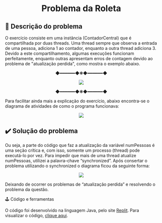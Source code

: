 <h1 align="center"> Problema da Roleta </h1>

## 🔨 Descrição do problema
O exercício consiste em uma instância (ContadorCentral) que é compartilhada por duas threads. Uma thread sempre que observa a entrada de uma pessoa, adiciona 1 ao contador, enquanto a outra thread adiciona 3. Devido a este compartilhamento, algumas execuções funcionam perfeitamente, enquanto outras apresentam erros de contagem devido ao problema de "atualização perdida", como mostra o exemplo abaixo.

<p align="center">
◆━━━━━━◆❃◆━━━━━━◆
</p>

<p align="center">
<img src="https://user-images.githubusercontent.com/75649546/200617302-cf6effcd-36c1-4a04-8a77-bb5a11a73205.png"/>
</p>

<p align="center">
◆━━━━━━◆❃◆━━━━━━◆
</p>

Para facilitar ainda mais a explicação do exercício, abaixo encontra-se o diagrama de atividades de como o programa funcionava:

<p align="center">
<img src="https://user-images.githubusercontent.com/75649546/200619802-2779e543-cd48-4cc7-9ff5-a5dd783f5c76.png"/>
</p>

## ✔️ Solução do problema

Ou seja, a parte do código que faz a atualização da variável numPessoas é uma seção crítica e, com isso, somente um processo (thread) pode executá-lo por vez. Para impedir que mais de uma thread atualize numPessoas, utilizei a palavra-chave “synchronized”. Após consertar o problema utilizando o synchronized o diagrama ficou da seguinte forma:

<p align="center">
<img src="https://user-images.githubusercontent.com/75649546/200620046-e0cd21c0-07e2-48a5-9613-e666c9d40748.png"/>
</p>

Deixando de ocorrer os problemas de “atualização perdida” e resolvendo o problema da questão.

🕹️ Código e ferramentas

 O código foi desenvolvido na linguagem Java, pelo site [Replit](https://replit.com/). Para visualizar o código, [clique aqui](https://github.com/ANACAPELETTI/Sistemas_Distribuidos/blob/main/Main.java).
